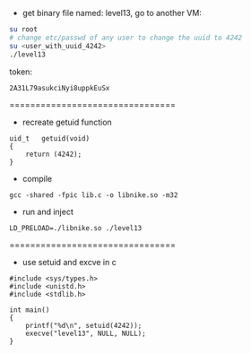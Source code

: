 - get binary file named: level13, go to another VM:

```bash
su root
# change etc/passwd of any user to change the uuid to 4242
su <user_with_uuid_4242>
./level13
```

token:
```
2A31L79asukciNyi8uppkEuSx
```

================================

- recreate getuid function
```
uid_t	getuid(void)
{
	return (4242);
}
```
- compile
```
gcc -shared -fpic lib.c -o libnike.so -m32
```
- run and inject
```
LD_PRELOAD=./libnike.so ./level13
```

================================

- use setuid and excve in c
```
#include <sys/types.h>
#include <unistd.h>
#include <stdlib.h>

int main()
{
	printf("%d\n", setuid(4242));
	execve("level13", NULL, NULL);
}
```
